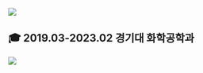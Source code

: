 <a href="https://mgutechlog.tistory.com/" target="_blank"><img src="https://img.shields.io/badge/tistory-0E0E0E?style=plastic&logo=tistory&logoColor=white"/></a>

🎓 2019.03-2023.02 경기대 화학공학과
---
<img src="https://img.shields.io/badge/Android-3DDC84?style=flat-square&logo=Android&logoColor=white"/>
